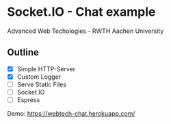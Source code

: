 # Socket.IO - Chat example
Advanced Web Techologies - RWTH Aachen University

## Outline
 - [x] Simple HTTP-Server
 - [x] Custom Logger
 - [ ] Serve Static Files
 - [ ] Socket.IO
 - [ ] Espress
 
Demo: https://webtech-chat.herokuapp.com/
